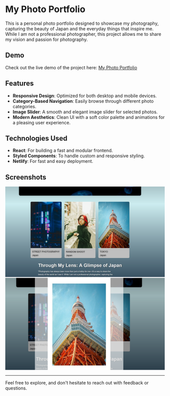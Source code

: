 # My Photo Portfolio

This is a personal photo portfolio designed to showcase my photography, capturing the beauty of Japan and the everyday things that inspire me. While I am not a professional photographer, this project allows me to share my vision and passion for photography.

## Demo

Check out the live demo of the project here: [My Photo Portfolio](https://mi-photopage.netlify.app/)

## Features

- **Responsive Design**: Optimized for both desktop and mobile devices.
- **Category-Based Navigation**: Easily browse through different photo categories.
- **Image Slider**: A smooth and elegant image slider for selected photos.
- **Modern Aesthetics**: Clean UI with a soft color palette and animations for a pleasing user experience.

## Technologies Used

- **React**: For building a fast and modular frontend.
- **Styled Components**: To handle custom and responsive styling.
- **Netlify**: For fast and easy deployment.


## Screenshots

![Screenshot 1](src/screenshots/screen1.png)  
![Screenshot 2](src/screenshots/screen2.png)

---

Feel free to explore, and don't hesitate to reach out with feedback or questions.
